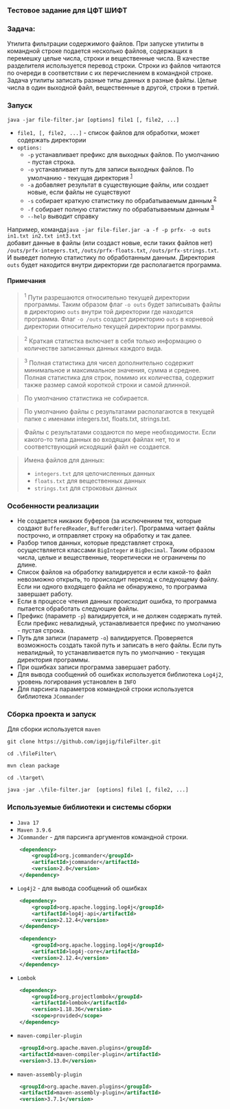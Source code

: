### Тестовое задание для ЦФТ ШИФТ
### Задача:
Утилита фильтрации содержимого файлов.
При запуске утилиты в командной строке подается несколько файлов, содержащих в
перемешку целые числа, строки и вещественные числа. В качестве разделителя
используется перевод строки. Строки из файлов читаются по очереди в соответствии с их
перечислением в командной строке.</br>
Задача утилиты записать разные типы данных в разные файлы. Целые числа в один
выходной файл, вещественные в другой, строки в третий.

### Запуск
`java -jar file-filter.jar [options] file1 [, file2, ...]`</br>
- `file1, [, file2, ...]` - список файлов для обработки, может содержать директории
- `options:`
  - `-p` устанавливает префикс для выходных файлов. По умолчанию - пустая строка.
  - `-o` устанавливает путь для записи выходных файлов. По умолчанию - текущая директория <sup id="a1">[1](#f1)</sup>
  - `-a` добавляет результат в существующие файлы, или создает новые, если файлы не существуют
  - `-s` собирает краткую статистику по обрабатываемым данным <sup id="a1">[2](#f2)</sup>
  - `-f` собирает полную статистику по обрабатываемым данным <sup id="a1">[3](#f3)</sup>
  - `--help` выводит справку

Например, команда```java -jar file-filer.jar -a -f -p prfx- -o outs in1.txt in2.txt int3.txt```</br>
добавит данные в файлы (или создаст новые, если таких файлов нет) `/outs/prfx-integers.txt`, `/outs/prfx-floats.txt`, `/outs/prfx-strings.txt`.
И выведет полную статистику по обработанным данным.
Директория  `outs` будет находится внутри директории где располагается программа.

#### Примечания
> <sup id="f1">1</sup> Пути разрешаются относительно текущей директории программы. Таким образом
флаг `-o outs` будет записывать файлы в директорию `outs` внутри той директории где находится программа.
Флаг `-o /outs` создаст директорию `outs` в корневой директории относительно текущей директории программы.

> <sup id="f2">2</sup> Краткая статистка включает в себя только информацию о количестве записанных данных каждого вида.

> <sup id="f3">3</sup> Полная статистика для чисел
дополнительно содержит минимальное и максимальное значения, сумма и среднее.
Полная статистика для строк, помимо их количества, содержит также размер самой
короткой строки и самой длинной.

> По умолчанию статистика не собирается. 

> По умолчанию файлы с
результатами располагаются в текущей папке с именами integers.txt, floats.txt, strings.txt.

> Файлы с результатами создаются по мере необходимости. Если какого-то типа
данных во входящих файлах нет, то и соответствующий исходящий файл не создается.

> Имена файлов для данных:
>  - ```integers.txt``` для целочисленных данных
>  - ```floats.txt``` для вещественных данных
>  - ```strings.txt``` для строковых данных

### Особенности реализации
 - Не создается никаких буферов (за исключением тех, которые создают `BufferedReader`, `BufferedWriter`).
Программа читает файлы построчно, и отправляет строку на обработку и так далее.
 - Разбор типов данных, которые представляет строка, осуществляется классами `BigInteger` и `BigDecimal`.
Таким образом числа, целые и вещественные, теоретически не ограничены по длине. 
 - Список файлов на обработку валидируется и если какой-то файл невозможно открыть, то происходит переход к следующему файлу.
Если ни одного входящего файла не обнаружено, то программа завершает работу. 
 - Если в процессе чтения данных происходит ошибка, то программа пытается обработать следующие файлы.
 - Префикс (параметр `-p`) валидируется, и не должен содержать путей. Если префикс невалидный, 
устанавливается префикс по умолчанию - пустая строка. 
 - Путь для записи (параметр `-o`) валидируется. Проверяется возможность создать такой путь и записать в него файлы.
Если путь невалидный, то устанавливается путь по умолчанию - текущая директория программы.
 - При ошибках записи программа завершает работу.
 - Для вывода сообщений об ошибках используется библиотека `Log4j2`, уровень логирования установлен в `INFO`
 - Для парсинга параметров командной строки используется библиотека `JCommander`

### Сборка проекта и запуск

Для сборки используется `maven`

`git clone https://github.com/igojig/fileFilter.git`

`cd .\fileFilter\`

`mvn clean package`

`cd .\target\`

`java -jar .\file-filter.jar  [options] file1 [, file2, ...]`

### Используемые библиотеки и системы сборки
- `Java 17`
- `Maven 3.9.6`
- `JCommander` - для парсинга аргументов командной строки. 
```xml
    <dependency>
        <groupId>org.jcommander</groupId>
        <artifactId>jcommander</artifactId>
        <version>2.0</version>
    </dependency>
```
- `Log4j2` - для вывода сообщений об ошибках
```xml
    <dependency>
        <groupId>org.apache.logging.log4j</groupId>
        <artifactId>log4j-api</artifactId>
        <version>2.12.4</version>
    </dependency>

    <dependency>
        <groupId>org.apache.logging.log4j</groupId>
        <artifactId>log4j-core</artifactId>
        <version>2.12.4</version>
    </dependency>
```
- `Lombok`
```xml
    <dependency>
        <groupId>org.projectlombok</groupId>
        <artifactId>lombok</artifactId>
        <version>1.18.36</version>
        <scope>provided</scope>
    </dependency>
```
 - `maven-compiler-plugin`
```xml   
    <groupId>org.apache.maven.plugins</groupId>
    <artifactId>maven-compiler-plugin</artifactId>
    <version>3.13.0</version>
```
- `maven-assembly-plugin`
```xml
    <groupId>org.apache.maven.plugins</groupId>
    <artifactId>maven-assembly-plugin</artifactId>
    <version>3.7.1</version>
```






